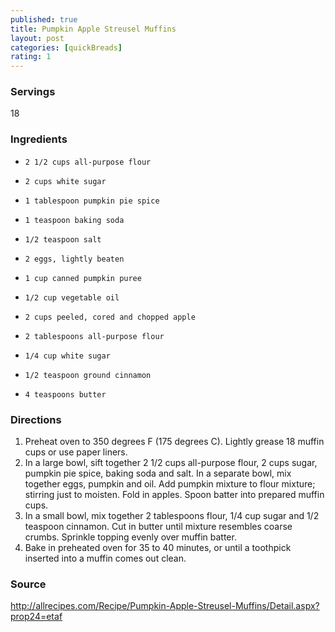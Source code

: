 ```yaml
---
published: true
title: Pumpkin Apple Streusel Muffins 
layout: post
categories: [quickBreads]
rating: 1
---
```

### Servings
18

### Ingredients
-     2 1/2 cups all-purpose flour
-     2 cups white sugar
-     1 tablespoon pumpkin pie spice
-     1 teaspoon baking soda
-     1/2 teaspoon salt
-     2 eggs, lightly beaten
-     1 cup canned pumpkin puree
-     1/2 cup vegetable oil
-     2 cups peeled, cored and chopped apple
     
-     2 tablespoons all-purpose flour
-     1/4 cup white sugar
-     1/2 teaspoon ground cinnamon
-     4 teaspoons butter


### Directions
1. Preheat oven to 350 degrees F (175 degrees C). Lightly grease 18 muffin cups or use paper liners.
2. In a large bowl, sift together 2 1/2 cups all-purpose flour, 2 cups sugar, pumpkin pie spice, baking soda and salt. In a separate bowl, mix together eggs, pumpkin and oil. Add pumpkin mixture to flour mixture; stirring just to moisten. Fold in apples. Spoon batter into prepared muffin cups.
3. In a small bowl, mix together 2 tablespoons flour, 1/4 cup sugar and 1/2 teaspoon cinnamon. Cut in butter until mixture resembles coarse crumbs. Sprinkle topping evenly over muffin batter.
4. Bake in preheated oven for 35 to 40 minutes, or until a toothpick inserted into a muffin comes out clean.

### Source
<a href="http://allrecipes.com/Recipe/Pumpkin-Apple-Streusel-Muffins/Detail.aspx?prop24=etaf" target="new">http://allrecipes.com/Recipe/Pumpkin-Apple-Streusel-Muffins/Detail.aspx?prop24=etaf</a>
